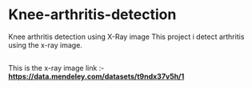 # Knee-arthritis-detection
Knee arthritis detection using X-Ray image 
This project i detect arthritis using the x-ray image.
##
This is the x-ray image link :-
**https://data.mendeley.com/datasets/t9ndx37v5h/1**

